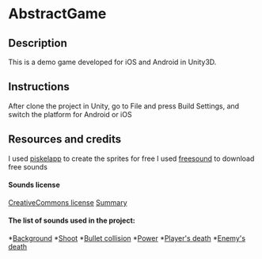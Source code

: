 # AbstractGame

## Description
This is a demo game developed for iOS and Android in Unity3D.

## Instructions
After clone the project in Unity, go to File and press Build Settings, and switch the platform for Android or iOS

## Resources and credits

I used [piskelapp](https://www.piskelapp.com/) to create the sprites for free
I used [freesound](https://freesound.org/) to download free sounds

#### Sounds license

[CreativeCommons license](https://creativecommons.org/licenses/by/3.0/legalcode)
[Summary](https://creativecommons.org/licenses/by/3.0/)

#### The list of sounds used in the project:

*[Background](https://freesound.org/people/NightWolfCFM/sounds/425134/)
*[Shoot](https://freesound.org/people/MusicLegends/sounds/344310/)
*[Bullet collision](https://freesound.org/people/V-ktor/sounds/435418/)
*[Power](https://freesound.org/people/n_audioman/sounds/320366/)
*[Player's death](https://freesound.org/people/pumodi/sounds/150204/)
*[Enemy's death](https://freesound.org/people/InspectorJ/sounds/448226/)



